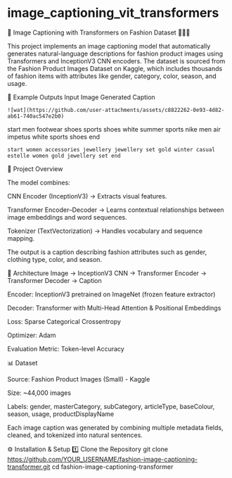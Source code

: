# image_captioning_vit_transformers

🧠 Image Captioning with Transformers on Fashion Dataset 👗🧢👠

This project implements an image captioning model that automatically generates natural-language descriptions for fashion product images using Transformers and InceptionV3 CNN encoders.
The dataset is sourced from the Fashion Product Images Dataset on Kaggle, which includes thousands of fashion items with attributes like gender, category, color, season, and usage.

📸 Example Outputs
Input Image	Generated Caption

	![wat](https://github.com/user-attachments/assets/c8822262-0e93-4d82-ab61-740ac547e2b0)
start men footwear shoes sports shoes white summer sports nike men air impetus white sports shoes end

	start women accessories jewellery jewellery set gold winter casual estelle women gold jewellery set end
🚀 Project Overview

The model combines:

CNN Encoder (InceptionV3) → Extracts visual features.

Transformer Encoder–Decoder → Learns contextual relationships between image embeddings and word sequences.

Tokenizer (TextVectorization) → Handles vocabulary and sequence mapping.

The output is a caption describing fashion attributes such as gender, clothing type, color, and season.

🧩 Architecture
Image → InceptionV3 CNN → Transformer Encoder → Transformer Decoder → Caption


Encoder: InceptionV3 pretrained on ImageNet (frozen feature extractor)

Decoder: Transformer with Multi-Head Attention & Positional Embeddings

Loss: Sparse Categorical Crossentropy

Optimizer: Adam

Evaluation Metric: Token-level Accuracy

📊 Dataset

Source: Fashion Product Images (Small) - Kaggle

Size: ~44,000 images

Labels: gender, masterCategory, subCategory, articleType, baseColour, season, usage, productDisplayName

Each image caption was generated by combining multiple metadata fields, cleaned, and tokenized into natural sentences.

⚙️ Installation & Setup
1️⃣ Clone the Repository
git clone https://github.com/YOUR_USERNAME/fashion-image-captioning-transformer.git
cd fashion-image-captioning-transformer
